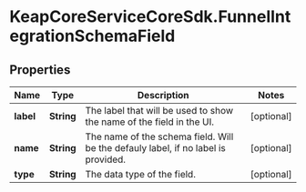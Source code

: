 # KeapCoreServiceCoreSdk.FunnelIntegrationSchemaField

## Properties

Name | Type | Description | Notes
------------ | ------------- | ------------- | -------------
**label** | **String** | The label that will be used to show the name of the field in the UI. | [optional] 
**name** | **String** | The name of the schema field. Will be the defauly label, if no label is provided. | [optional] 
**type** | **String** | The data type of the field. | [optional] 


